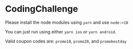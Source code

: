 # CodingChallenge

Please install the node modules using `yarn` and use `node:>10`

You can just run using either `yarn ios` or `yarn android`.

Valid coupon codes are: `promo10`, `promo20`, and `promobestday`
